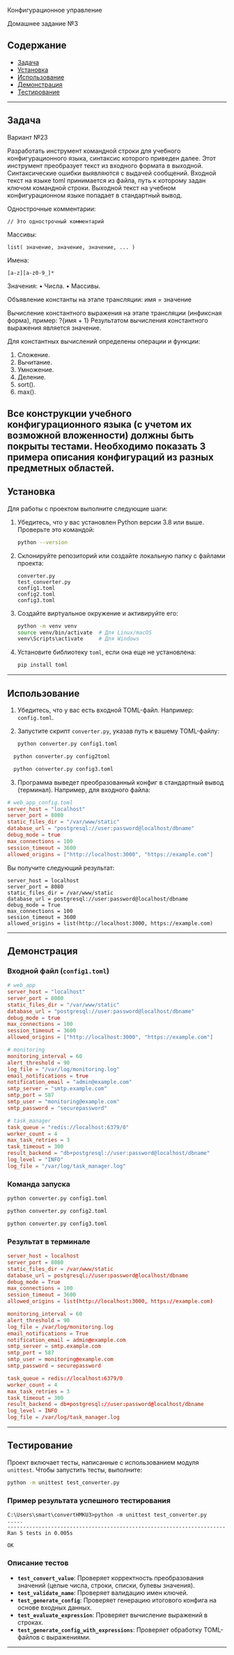 Конфигурационное управление

Домашнее задание №3

## Содержание

- [Задача](#задача)
- [Установка](#установка)
- [Использование](#использование)
- [Демонстрация](#демонстрация)
- [Тестирование](#тестирование)

---
## Задача

Вариант №23

Разработать инструмент командной строки для учебного конфигурационного
языка, синтаксис которого приведен далее. Этот инструмент преобразует текст из
входного формата в выходной. Синтаксические ошибки выявляются с выдачей
сообщений.
Входной текст на языке toml принимается из файла, путь к которому задан
ключом командной строки. Выходной текст на учебном конфигурационном
языке попадает в стандартный вывод.

Однострочные комментарии:
```
// Это однострочный комментарий
```

Массивы:
```
list( значение, значение, значение, ... )
```

Имена:
```
[a-z][a-z0-9_]*
```

Значения:
• Числа.
• Массивы.

Объявление константы на этапе трансляции:
имя = значение

Вычисление константного выражения на этапе трансляции (инфиксная форма), пример:
?{имя + 1}
Результатом вычисления константного выражения является значение.

Для константных вычислений определены операции и функции:

1. Сложение.
2. Вычитание.
3. Умножение.
4. Деление.
5. sort().
6. max().

Все конструкции учебного конфигурационного языка (с учетом их
возможной вложенности) должны быть покрыты тестами. Необходимо показать 3
примера описания конфигураций из разных предметных областей.
---

## Установка

Для работы с проектом выполните следующие шаги:

1. Убедитесь, что у вас установлен Python версии 3.8 или выше. Проверьте это командой:

   ```bash
   python --version
   ```

2. Склонируйте репозиторий или создайте локальную папку с файлами проекта:

   ```
   converter.py
   test_converter.py
   config1.toml
   config2.toml
   config3.toml
   ```

3. Создайте виртуальное окружение и активируйте его:

   ```bash
   python -m venv venv
   source venv/bin/activate  # Для Linux/macOS
   venv\Scripts\activate     # Для Windows
   ```

4. Установите библиотеку `toml`, если она еще не установлена:

   ```bash
   pip install toml
   ```

---

## Использование

1. Убедитесь, что у вас есть входной TOML-файл. Например: `config.toml`.

2. Запустите скрипт `converter.py`, указав путь к вашему TOML-файлу:

   ```bash
   python converter.py config1.toml
   ```

 ```bash
   python converter.py config2toml
   ```

 ```bash
   python converter.py config3.toml
   ```

3. Программа выведет преобразованный конфиг в стандартный вывод (терминал). Например, для входного файла:

```config1.toml
# web_app_config.toml
server_host = "localhost"
server_port = 8080
static_files_dir = "/var/www/static"
database_url = "postgresql://user:password@localhost/dbname"
debug_mode = true
max_connections = 100
session_timeout = 3600
allowed_origins = ["http://localhost:3000", "https://example.com"]
```

   Вы получите следующий результат:

```
server_host = localhost
server_port = 8080
static_files_dir = /var/www/static
database_url = postgresql://user:password@localhost/dbname
debug_mode = True
max_connections = 100
session_timeout = 3600
allowed_origins = list(http://localhost:3000, https://example.com)
```

---

## Демонстрация

### Входной файл (`config1.toml`)

```toml
# web_app
server_host = "localhost"
server_port = 8080
static_files_dir = "/var/www/static"
database_url = "postgresql://user:password@localhost/dbname"
debug_mode = true
max_connections = 100
session_timeout = 3600
allowed_origins = ["http://localhost:3000", "https://example.com"]
```

```toml
# monitoring
monitoring_interval = 60
alert_threshold = 90
log_file = "/var/log/monitoring.log"
email_notifications = true
notification_email = "admin@example.com"
smtp_server = "smtp.example.com"
smtp_port = 587
smtp_user = "monitoring@example.com"
smtp_password = "securepassword"
```


```toml
# task_manager
task_queue = "redis://localhost:6379/0"
worker_count = 4
max_task_retries = 3
task_timeout = 300
result_backend = "db+postgresql://user:password@localhost/dbname"
log_level = "INFO"
log_file = "/var/log/task_manager.log"
```


### Команда запуска

```bash
python converter.py config1.toml
```

```bash
python converter.py config2.toml
```

```bash
python converter.py config3.toml
```

### Результат в терминале

```config1.toml
server_host = localhost
server_port = 8080
static_files_dir = /var/www/static
database_url = postgresql://user:password@localhost/dbname
debug_mode = True
max_connections = 100
session_timeout = 3600
allowed_origins = list(http://localhost:3000, https://example.com)
```


```config2.toml
monitoring_interval = 60
alert_threshold = 90
log_file = /var/log/monitoring.log
email_notifications = True
notification_email = admin@example.com
smtp_server = smtp.example.com
smtp_port = 587
smtp_user = monitoring@example.com
smtp_password = securepassword
```


```config3.toml
task_queue = redis://localhost:6379/0
worker_count = 4
max_task_retries = 3
task_timeout = 300
result_backend = db+postgresql://user:password@localhost/dbname
log_level = INFO
log_file = /var/log/task_manager.log
```

---

## Тестирование

Проект включает тесты, написанные с использованием модуля `unittest`. Чтобы запустить тесты, выполните:

```bash
python -m unittest test_converter.py
```

### Пример результата успешного тестирования

```
C:\Users\smart\convertHMKU3>python -m unittest test_converter.py
.....
----------------------------------------------------------------------
Ran 5 tests in 0.005s

OK
```

### Описание тестов

- **`test_convert_value`**: Проверяет корректность преобразования значений (целые числа, строки, списки, булевы значения).
- **`test_validate_name`**: Проверяет валидацию имен ключей.
- **`test_generate_config`**: Проверяет генерацию итогового конфига на основе входных данных.
- **`test_evaluate_expression`**: Проверяет вычисление выражений в строках.
- **`test_generate_config_with_expressions`**: Проверяет обработку TOML-файлов с выражениями.

---


